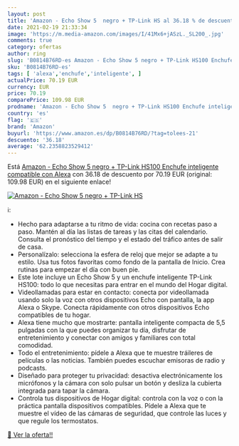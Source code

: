 ```yaml
---
layout: post
title: 'Amazon - Echo Show 5  negro + TP-Link HS al 36.18 % de descuento'
date: 2021-02-19 21:33:34
image: 'https://m.media-amazon.com/images/I/41Mx6+jASzL._SL200_.jpg'
comments: true
category: ofertas
author: ring
slug: 'B0814B76RD-es Amazon - Echo Show 5 negro + TP-Link HS100 Enchufe...'
sku: 'B0814B76RD-es'
tags: [ 'alexa','enchufe','inteligente', ]
actualPrice: 70.19 EUR
currency: EUR
price: 70.19
comparePrice: 109.98 EUR
prodname: 'Amazon - Echo Show 5  negro + TP-Link HS100 Enchufe inteligente  compatible con Alexa'
country: 'es'
flag: '🇪🇸'
brand: 'Amazon'
buyurl: 'https://www.amazon.es/dp/B0814B76RD/?tag=tolees-21'
descuento: '36.18'
average: '62.2358823529412'
---
```


Está [Amazon - Echo Show 5  negro + TP-Link HS100 Enchufe inteligente  compatible con Alexa](https://www.amazon.es/dp/B0814B76RD/?tag=tolees-21) con 36.18 de descuento por 70.19 EUR (original: 109.98 EUR) en el siguiente enlace!

[![Amazon - Echo Show 5  negro + TP-Link HS](https://m.media-amazon.com/images/I/41Mx6+jASzL._SL200_.jpg)](https://www.amazon.es/dp/B0814B76RD/?tag=tolees-21)

ℹ️:

- Hecho para adaptarse a tu ritmo de vida: cocina con recetas paso a paso. Mantén al día las listas de tareas y las citas del calendario. Consulta el pronóstico del tiempo y el estado del tráfico antes de salir de casa.
- Personalízalo: selecciona la esfera de reloj que mejor se adapte a tu estilo. Usa tus fotos favoritas como fondo de la pantalla de Inicio. Crea rutinas para empezar el día con buen pie.
- Este lote incluye un Echo Show 5 y un enchufe inteligente TP-Link HS100: todo lo que necesitas para entrar en el mundo del Hogar digital.
- Videollamadas para estar en contacto: conecta por videollamada usando solo la voz con otros dispositivos Echo con pantalla, la app Alexa o Skype. Conecta rápidamente con otros dispositivos Echo compatibles de tu hogar.
- Alexa tiene mucho que mostrarte: pantalla inteligente compacta de 5,5 pulgadas con la que puedes organizar tu día, disfrutar de entretenimiento y conectar con amigos y familiares con total comodidad.
- Todo el entretenimiento: pídele a Alexa que te muestre tráileres de películas o las noticias. También puedes escuchar emisoras de radio y podcasts.
- Diseñado para proteger tu privacidad: desactiva electrónicamente los micrófonos y la cámara con solo pulsar un botón y desliza la cubierta integrada para tapar la cámara.
- Controla tus dispositivos de Hogar digital: controla con la voz o con la práctica pantalla dispositivos compatibles. Pídele a Alexa que te muestre el vídeo de las cámaras de seguridad, que controle las luces y que regule los termostatos.

[🛒 Ver la oferta!!](https://www.amazon.es/dp/B0814B76RD/?tag=tolees-21)
